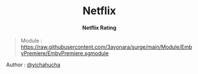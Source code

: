 <h1 align="center">Netflix</h1>
<h4 align="center">Netflix Rating</h4>

> Module : https://raw.githubusercontent.com/3ayonara/surge/main/Module/EmbyPremiere/EmbyPremiere.sgmodule


Author : [@yichahucha](https://github.com/yichahucha/surge)